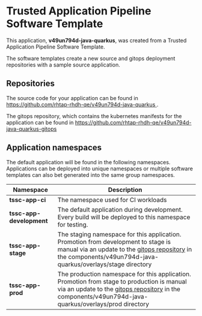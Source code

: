 # Trusted Application Pipeline Software Template

This application, **v49un794d-java-quarkus**, was created from a Trusted Application Pipeline Software Template.

The software templates create a new source and gitops deployment repositories with a sample source application. 

## Repositories

The source code for your application can be found in [https://github.com/rhtap-rhdh-qe/v49un794d-java-quarkus ](https://github.com/rhtap-rhdh-qe/v49un794d-java-quarkus ).
 
The gitops repository, which contains the kubernetes manifests for the application can be found in 
[https://github.com/rhtap-rhdh-qe/v49un794d-java-quarkus-gitops ](https://github.com/rhtap-rhdh-qe/v49un794d-java-quarkus-gitops ) 

## Application namespaces 

The default application will be found in the following namespaces. Applications can be deployed into unique namespaces or multiple software templates can also bet generated into the same group namespaces.  

|  Namespace   |  Description   |  
| -------- | -------- |
| **tssc-app-ci** | The namespace used for CI workloads |
| **tssc-app-development** | The default application during development. Every build will be deployed to this namespace for testing. |
| **tssc-app-stage** | The staging namespace for this application. Promotion from development to stage is manual via an update to the [gitops repository](https://github.com/rhtap-rhdh-qe/v49un794d-java-quarkus-gitops ) in the components/v49un794d-java-quarkus/overlays/stage directory |
| **tssc-app-prod** | The production namespace for this application. Promotion from stage to production is manual via an update to the [gitops repository](https://github.com/rhtap-rhdh-qe/v49un794d-java-quarkus-gitops ) in the components/v49un794d-java-quarkus/overlays/prod directory |